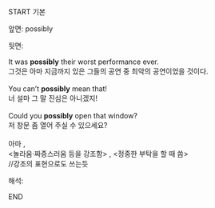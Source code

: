 START
기본

앞면:
possibly


뒷면:
<div>It was <b>possibly</b> their worst performance ever. </div><div>그것은 아마 지금까지 있은 그들의 공연 중 최악의 공연이었을 것이다.</div><div><br></div><div>You can’t <strong>possibly</strong> mean that! </div><div><div>너 설마 그 말 진심은 아니겠지!</div></div><div><br></div><div><div>Could you <b>possibly</b> open that window? </div><div>저 창문 좀 열어 주실 수 있으세요?</div></div><div><br></div><div>아마 ,</div><div><span>&lt;놀라움·짜증스러움 등을 강조함&gt; , </span><span>&lt;정중한 부탁을 할 때 씀&gt;</span></div><div><span>//강조의 표현으로도 쓰는듯</span></div>


해석:
<!--ID: 1746614454471-->
END